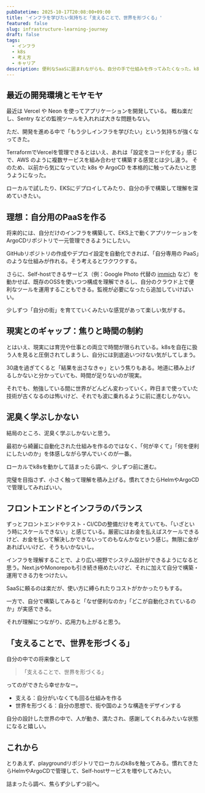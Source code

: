 ```yaml
---
pubDatetime: 2025-10-17T20:08:00+09:00
title: 'インフラを学びたい気持ちと「支えることで、世界を形づくる」'
featured: false
slug: infrastructure-learning-journey
draft: false
tags:
  - インフラ
  - k8s
  - 考え方
  - キャリア
description: 便利なSaaSに囲まれながらも、自分の手で仕組みを作ってみたくなった。k8sやインフラを学び始めたいと思ったきっかけと、その気持ちの整理。
---
```


## 最近の開発環境とモヤモヤ

最近は Vercel や Neon を使ってアプリケーションを開発している。
概ね楽だし、Sentry などの監視ツールを入れれば大きな問題もない。

ただ、開発を進める中で「もう少しインフラを学びたい」という気持ちが強くなってきた。

TerraformでVercelを管理できるとはいえ、あれは「設定をコード化する」感じで、AWS のように複数サービスを組み合わせて構築する感覚とは少し違う。
そのため、以前から気になっていた k8s や ArgoCD を本格的に触ってみたいと思うようになった。

ローカルで試したり、EKSにデプロイしてみたり、自分の手で構築して理解を深めていきたい。

## 理想：自分用のPaaSを作る

将来的には、自分だけのインフラを構築して、EKS上で動くアプリケーションをArgoCDリポジトリで一元管理できるようにしたい。

GitHubリポジトリの作成やデプロイ設定を自動化できれば、「自分専用の PaaS」のような仕組みが作れる。そう考えるとワクワクする。

さらに、Self-hostできるサービス（例：Google Photo 代替の [immich](https://immich.app) など）を動かせば、既存のOSSを使いつつ構成を理解できるし、自分のクラウド上で便利なツールを運用することもできる。監視が必要になったら追加していけばいい。

少しずつ「自分の街」を育てていくみたいな感覚があって楽しい気がする。

## 現実とのギャップ：焦りと時間の制約

とはいえ、現実には育児や仕事との両立で時間が限られている。k8sを自在に扱う人を見ると圧倒されてしまうし、自分には到底追いつけない気がしてしまう。

30歳を過ぎてくると「結果を出さなきゃ」という焦りもある。地道に積み上げるしかないと分かっていても、時間が足りないのが現実。

それでも、勉強している間に世界がどんどん変わっていく。昨日まで使っていた技術が古くなるのは怖いけど、それでも波に乗れるように前に進むしかない。

## 泥臭く学ぶしかない

結局のところ、泥臭く学ぶしかないと思う。

最初から綺麗に自動化された仕組みを作るのではなく、「何が辛くて」「何を便利にしたいのか」を体感しながら学んでいくのが一番。

ローカルでk8sを動かして詰まったら調べ、少しずつ前に進む。

完璧を目指さず、小さく触って理解を積み上げる。慣れてきたらHelmやArgoCDで管理してみればいい。

## フロントエンドとインフラのバランス

ずっとフロントエンドやテスト・CI/CDの整備だけを考えていても、「いざという時にスケールできない」と感じている。厳密にはお金を払えばスケールできるけど、お金を払って解決しかできないってのもなんかなという感じ。無限に金があればいいけど、そうもいかないし。

インフラを理解することで、より広い視野でシステム設計ができるようになると思う。Next.jsやMonorepoも引き続き極めたいけど、それに加えて自分で構築・運用できる力をつけたい。

SaaSに頼るのは楽だが、使い方に縛られたりコストがかかったりもする。

一方で、自分で構築してみると「なぜ便利なのか」「どこが自動化されているのか」が実感できる。

それが理解につながり、応用力も上がると思う。

## 「支えることで、世界を形づくる」

自分の中での将来像として

> 「支えることで、世界を形づくる」

ってのができたら幸せかなー。

- 支える：自分がいなくても回る仕組みを作る
- 世界を形づくる：自分の思想で、街や国のような構造をデザインする

自分の設計した世界の中で、人が動き、満たされ、感謝してくれるみたいな状態になると嬉しい。

## これから

とりあえず、playgroundリポジトリでローカルのk8sを触ってみる。慣れてきたらHelmやArgoCDで管理して、Self-hostサービスを増やしてみたい。

詰まったら調べ、焦らず少しずつ前へ。
